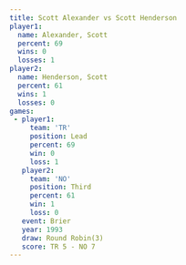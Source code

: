 ```yaml
---
title: Scott Alexander vs Scott Henderson
player1:                
  name: Alexander, Scott
  percent: 69           
  wins: 0               
  losses: 1             
player2:                
  name: Henderson, Scott
  percent: 61           
  wins: 1               
  losses: 0             
games:
 - player1:        
     team: 'TR'    
     position: Lead
     percent: 69   
     win: 0        
     loss: 1       
   player2:         
     team: 'NO'     
     position: Third
     percent: 61    
     win: 1         
     loss: 0        
   event: Brier        
   year: 1993          
   draw: Round Robin(3)
   score: TR 5 - NO 7  
---
```

